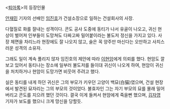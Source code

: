 <[퇴마록](%ED%87%B4%EB%A7%88%EB%A1%9D.md)>의 등장인물

[안재민](%EC%95%88%EC%9E%AC%EB%AF%BC.md) 기자의 선배인
[임진호](%EC%9E%84%EC%A7%84%ED%98%B8.md)가 건설소장으로 일하는 건설회사의 사장.

다혈질로 화를 잘내는 성격이다. 콘도 공사 도중에 동티가 나서 유골이 나오고, 귀신 현상이 벌어져 인부들이 도망쳐도 다짜고짜 밀어붙이라는
불도저 정신을 가지고 있다. 사장 체면을 차리느라 현장에도 잘 나오지 않고, 술은 꼭 양주만 마신다는 오만하고 사치스러운 성격의 소유자.  

그래도 일이 계속 풀리지 않자 임진호의 제안에 따라 [이현암](%EC%9D%B4%ED%98%84%EC%95%94.md)에게 의뢰를
했다. 현암도 깔보고 있어서 동티나는 장소에 일부러 불도저를 들이대 귀신이 나오게 하여, 현암이 귀신을 처치하거나 현암이 도망가면 비웃어
주려고 했다.

실은 동티를 내게 하던 귀신은 그의 부모가 키우던 고양이 백묘(白猫)였으며, 건설 현장에서 발견된 묘자리는 그의 부모의 것이었다. 불효자인
그는 자기 부모의 묘를 몰래 밀어버리고 콘도를 지으려 했던 것이다. 결국 이게 들켜서 현암에게 죽을뻔 했으며,
[김자영](%EA%B9%80%EC%9E%90%EC%98%81.md) 기자가 보도를 했으니 크게 망신을 당할듯.

